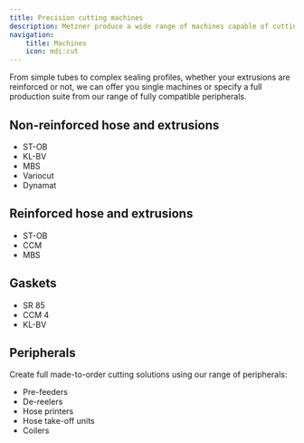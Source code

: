 ```yaml
---
title: Precision cutting machines
description: Metzner produce a wide range of machines capable of cutting many different rubber and plastic extrusions. 
navigation:
    title: Machines
    icon: mdi:cut
---
```


From simple tubes to complex sealing profiles, whether your extrusions are reinforced or not, we can offer you single machines or specify a full production suite from our range of fully compatible peripherals.

## Non-reinforced hose and extrusions

- ST-OB
- KL-BV
- MBS
- Variocut
- Dynamat

## Reinforced hose and extrusions
- ST-OB
- CCM
- MBS

## Gaskets
- SR 85
- CCM 4
- KL-BV

## Peripherals
Create full made-to-order cutting solutions using our range of peripherals:
- Pre-feeders
- De-reelers
- Hose printers
- Hose take-off units
- Coilers